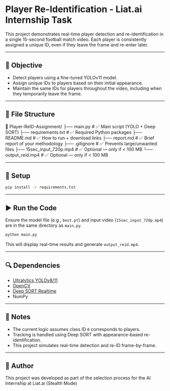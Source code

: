 #  Player Re-Identification - Liat.ai Internship Task

This project demonstrates real-time player detection and re-identification in a single 15-second football match video. Each player is consistently assigned a unique ID, even if they leave the frame and re-enter later.

---

## 🧩 Objective
- Detect players using a fine-tuned YOLOv11 model.
- Assign unique IDs to players based on their initial appearance.
- Maintain the same IDs for players throughout the video, including when they temporarily leave the frame.

---

## 📁 File Structure
📁 Player-ReID-Assignment/
├── main.py                      # ✅ Main script (YOLO + Deep SORT)
├── requirements.txt             # ✅ Required Python packages
├── README.md                    # ✅ How to run + download links
├── report.md                    # ✅ Brief report of your methodology
├── .gitignore                   # ✅ Prevents large/unwanted files
├── 15sec_input_720p.mp4         # ✅ Optional — only if < 100 MB
└── output_reid.mp4              # ✅ Optional — only if < 100 MB


---

## 🚀 Setup
```bash
pip install -r requirements.txt
```

---

## ▶️ Run the Code
Ensure the model file (e.g., `best.pt`) and input video (`15sec_input_720p.mp4`) are in the same directory as `main.py`.

```bash
python main.py
```

This will display real-time results and generate `output_reid.mp4`.

---

## 🔍 Dependencies
- [Ultralytics YOLOv8/11](https://docs.ultralytics.com/)
- [OpenCV](https://opencv.org/)
- [Deep SORT Realtime](https://pypi.org/project/deep-sort-realtime/)
- NumPy

---

## 📌 Notes
- The current logic assumes class ID `0` corresponds to players.
- Tracking is handled using Deep SORT with appearance-based re-identification.
- This project simulates real-time detection and re-ID frame-by-frame.

---

## 👤 Author
This project was developed as part of the selection process for the AI Internship at Liat.ai (Stealth Mode)
